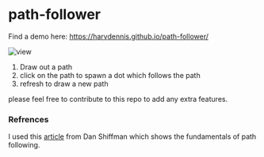# path-follower
Find a demo here: https://harvdennis.github.io/path-follower/

![view](Path-follower-1.PNG)

1. Draw out a path
2. click on the path to spawn a dot which follows the path
3. refresh to draw a new path

please feel free to contribute to this repo to add any extra features.

### Refrences

I used this [article](https://natureofcode.com/book/chapter-6-autonomous-agents/#chapter06_section7) from Dan Shiffman which shows the fundamentals of path following.
